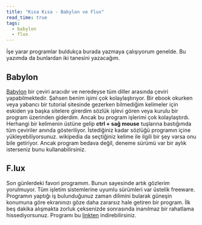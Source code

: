 ```yaml
---
title: "Kısa Kısa - Babylon ve Flux"
read_time: true
tags:
  - babylon
  - flux
---
```


İşe yarar programlar buldukça burada yazmaya çalışıyorum genelde. Bu yazımda da bunlardan iki tanesini yazacağım.

## Babylon
[Babylon](http://www.babylon.com/) bir çeviri aracıdır ve neredeyse tüm diller arasında çeviri yapabilmektedir. Şahsen benim işimi çok kolaylaştırıyor. Bir ebook okurken veya yabancı bir tutorial sitesinde gezerken bilmediğim kelimeler için eskiden ya başka sitelere girerdim sözlük işlevi gören veya kurulu bir program üzerinden giderdim. Ancak bu program işlerimi çok kolaylaştırdı. Herhangi bir kelimenin üstüne gelip  **ctrl + sağ mouse** tuşlarına bastığımda tüm çeviriler anında gösteriliyor. İstediğiniz kadar sözlüğü programın içine yükleyebiliyorsunuz. wikipedia da seçtiğiniz kelime ile ilgili bir şey varsa onu bile getiriyor. Ancak program bedava değil, deneme sürümü var bir aylık isterseniz bunu kullanabilirsiniz.

## F.lux
Son günlerdeki favori programım. Bunun sayesinde artık gözlerim yorulmuyor. Tüm işletim sistemlerine uyumlu sürümleri var üstelik freeware. Programın yaptığı iş bulunduğunuz zaman dilimini bularak güneşin konumuna göre ekranınızı göze daha zararsız hale getiren bir program. İlk beş dakika alışmakta zorluk çeksenizde sonrasında inanılmaz bir rahatlama hissediyorsunuz. Programı bu [linkten](http://stereopsis.com/flux/) indirebilirsiniz.

